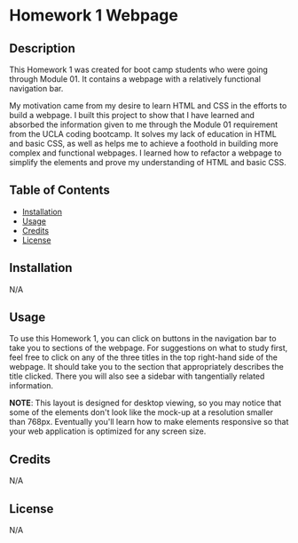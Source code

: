 # Homework 1 Webpage

## Description

This Homework 1 was created for boot camp students who were going through Module 01. It contains a webpage with a relatively functional navigation bar.

My motivation came from my desire to learn HTML and CSS in the efforts to build a webpage.
I built this project to show that I have learned and absorbed the information given to me through the Module 01 requirement from the UCLA coding bootcamp.
It solves my lack of education in HTML and basic CSS, as well as helps me to achieve a foothold in building more complex and functional webpages.
I learned how to refactor a webpage to simplify the elements and prove my understanding of HTML and basic CSS.

## Table of Contents 

- [Installation](#installation)
- [Usage](#usage)
- [Credits](#credits)
- [License](#license)

## Installation

N/A

## Usage

To use this Homework 1, you can click on buttons in the navigation bar to take you to sections of the webpage. For suggestions on what to study first, feel free to click on any of the three titles in the top right-hand side of the webpage. It should take you to the section that appropriately describes the title clicked. There you will also see a sidebar with tangentially related information.

**NOTE**: This layout is designed for desktop viewing, so you may notice that some of the elements don't look like the mock-up at a resolution smaller than 768px. Eventually you'll learn how to make elements responsive so that your web application is optimized for any screen size.

## Credits

N/A

## License

N/A